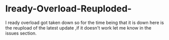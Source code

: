 # Iready-Overload-Reuploded-
I ready overload got taken down so for the time being that it is down here is the reupload of the latest update
,if it doesn't work let me know in the issues section.
